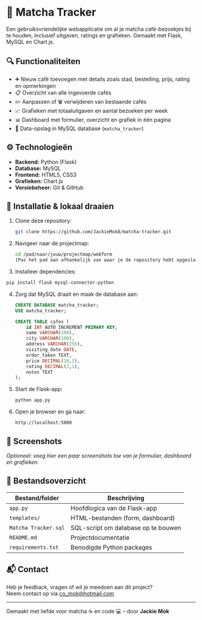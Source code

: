 # 🍵 Matcha Tracker

Een gebruiksvriendelijke webapplicatie om al je matcha café-bezoekjes bij te houden, inclusief uitgaven, ratings en grafieken. Gemaakt met Flask, MySQL en Chart.js.

## 🔍 Functionaliteiten

- ➕ Nieuw café toevoegen met details zoals stad, bestelling, prijs, rating en opmerkingen
- 📋 Overzicht van alle ingevoerde cafés
- ✏️ Aanpassen of 🗑️ verwijderen van bestaande cafés
- 📈 Grafieken met totaaluitgaven en aantal bezoeken per week
- 📊 Dashboard met formulier, overzicht en grafiek in één pagina
- 💾 Data-opslag in MySQL database (`matcha_tracker`)

## ⚙️ Technologieën

- **Backend:** Python (Flask)
- **Database:** MySQL
- **Frontend:** HTML5, CSS3
- **Grafieken:** Chart.js
- **Versiebeheer:** Git & GitHub

## 🧪 Installatie & lokaal draaien

1. Clone deze repository:
   ```bash
   git clone https://github.com/JackieMok8/matcha-tracker.git
   ```

2. Navigeer naar de projectmap:
   ```bash
   cd /pad/naar/jouw/projectmap/webform
   (Pas het pad aan afhankelijk van waar je de repository hebt opgeslagen)
   ```
   
3. Installeer dependencies:

```bash
pip install flask mysql-connector-python
```

4. Zorg dat MySQL draait en maak de database aan:

   ```sql
   CREATE DATABASE matcha_tracker;
   USE matcha_tracker;

   CREATE TABLE cafes (
       id INT AUTO_INCREMENT PRIMARY KEY,
       name VARCHAR(100),
       city VARCHAR(100),
       address VARCHAR(255),
       visiting_date DATE,
       order_taken TEXT,
       price DECIMAL(10,2),
       rating DECIMAL(3,1),
       notes TEXT
   );
   ```

5. Start de Flask-app:
   ```bash
   python app.py
   ```

6. Open je browser en ga naar:
   ```
   http://localhost:5000
   ```

## 📸 Screenshots

*Optioneel: voeg hier een paar screenshots toe van je formulier, dashboard en grafieken.*

## 📁 Bestandsoverzicht

| Bestand/folder        | Beschrijving                      |
|-----------------------|------------------------------------|
| `app.py`              | Hoofdlogica van de Flask-app       |
| `templates/`          | HTML-bestanden (form, dashboard)   |
| `Matcha Tracker.sql`  | SQL-script om database op te bouwen|
| `README.md`           | Projectdocumentatie                |
| `requirements.txt`    | Benodigde Python packages          |

## 📬 Contact

Heb je feedback, vragen of wil je meedoen aan dit project?  
Neem contact op via [co_mok@hotmail.com](mailto:co_mok@hotmail.com)

---

Gemaakt met liefde voor matcha ☕ en code 💻 – door **Jackie Mok**
